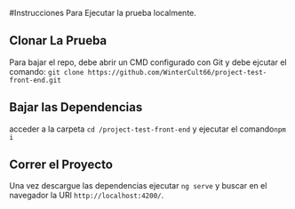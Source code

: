 #Instrucciones Para Ejecutar la prueba localmente.

## Clonar La Prueba

Para bajar el repo, debe abrir un CMD configurado con Git y debe ejcutar el comando: `git clone https://github.com/WinterCult66/project-test-front-end.git`

## Bajar las Dependencias

acceder a la carpeta `cd /project-test-front-end`
y ejecutar el comando`npm i`

## Correr el Proyecto

Una vez descargue las dependencias ejecutar `ng serve` y buscar en el navegador la URl `http://localhost:4200/`.
